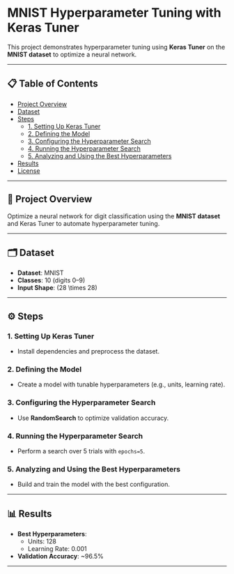 # MNIST Hyperparameter Tuning with Keras Tuner

This project demonstrates hyperparameter tuning using **Keras Tuner** on the **MNIST dataset** to optimize a neural network.

---

## 📋 Table of Contents

- [Project Overview](#project-overview)
- [Dataset](#dataset)
- [Steps](#steps)
  - [1. Setting Up Keras Tuner](#1-setting-up-keras-tuner)
  - [2. Defining the Model](#2-defining-the-model)
  - [3. Configuring the Hyperparameter Search](#3-configuring-the-hyperparameter-search)
  - [4. Running the Hyperparameter Search](#4-running-the-hyperparameter-search)
  - [5. Analyzing and Using the Best Hyperparameters](#5-analyzing-and-using-the-best-hyperparameters)
- [Results](#results)
- [License](#license)

---

## 📖 Project Overview

Optimize a neural network for digit classification using the **MNIST dataset** and Keras Tuner to automate hyperparameter tuning.

---

## 🗂️ Dataset

- **Dataset**: MNIST
- **Classes**: 10 (digits 0–9)
- **Input Shape**: \(28 \times 28\)

---

## ⚙️ Steps

### 1. Setting Up Keras Tuner
- Install dependencies and preprocess the dataset.

### 2. Defining the Model
- Create a model with tunable hyperparameters (e.g., units, learning rate).

### 3. Configuring the Hyperparameter Search
- Use **RandomSearch** to optimize validation accuracy.

### 4. Running the Hyperparameter Search
- Perform a search over 5 trials with `epochs=5`.

### 5. Analyzing and Using the Best Hyperparameters
- Build and train the model with the best configuration.

---

## 📊 Results

- **Best Hyperparameters**:
  - Units: 128
  - Learning Rate: 0.001
- **Validation Accuracy**: ~96.5%

---


